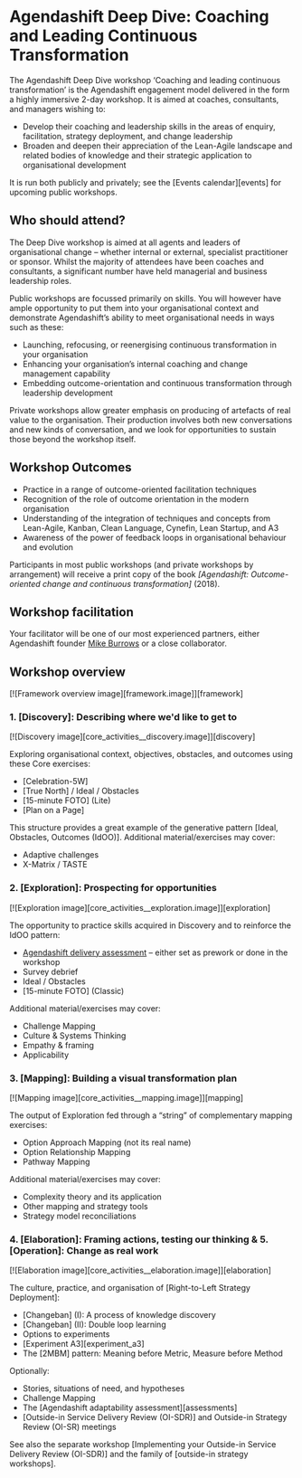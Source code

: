 # Agendashift Deep Dive: Coaching and Leading Continuous Transformation

The Agendashift Deep Dive workshop ‘Coaching and leading continuous transformation’ is the Agendashift engagement model delivered in the form a highly immersive 2-day workshop. It is aimed at coaches, consultants, and managers wishing to:

  * Develop their coaching and leadership skills in the areas of enquiry, facilitation, strategy deployment, and change leadership
  * Broaden and deepen their appreciation of the Lean-Agile landscape and related bodies of knowledge and their strategic application to organisational development

It is run both publicly and privately; see the [Events calendar][events] for upcoming public workshops.

## Who should attend?

The Deep Dive workshop is aimed at all agents and leaders of organisational change – whether internal or external, specialist practitioner or sponsor. Whilst the majority of attendees have been coaches and consultants, a significant number have held managerial and business leadership roles.

Public workshops are focussed primarily on skills. You will however have ample opportunity to put them into your organisational context and demonstrate Agendashift’s ability to meet organisational needs in ways such as these:

  * Launching, refocusing, or reenergising continuous transformation in your organisation
  * Enhancing your organisation’s internal coaching and change management capability
  * Embedding outcome-orientation and continuous transformation through leadership development

Private workshops allow greater emphasis on producing of artefacts of real value to the organisation. Their production involves both new conversations and new kinds of conversation, and we look for opportunities to sustain those beyond the workshop itself.

## Workshop Outcomes

  * Practice in a range of outcome-oriented facilitation techniques
  * Recognition of the role of outcome orientation in the modern organisation
  * Understanding of the integration of techniques and concepts from Lean-Agile, Kanban, Clean Language, Cynefin, Lean Startup, and A3
  * Awareness of the power of feedback loops in organisational behaviour and evolution

Participants in most public workshops (and private workshops by arrangement) will receive a print copy of the book *[Agendashift: Outcome-oriented change and continuous transformation]* (2018).

## Workshop facilitation

Your facilitator will be one of our most experienced partners, either Agendashift founder [Mike Burrows](/mike) or a close collaborator.

## Workshop overview

[![Framework overview image][framework.image]][framework]

### 1. [Discovery]: Describing where we'd like to get to

[![Discovery image][core_activities__discovery.image]][discovery]

Exploring organisational context, objectives, obstacles, and outcomes using these Core exercises:

  * [Celebration-5W]
  * [True North] / Ideal / Obstacles
  * [15-minute FOTO] \(Lite)
  * [Plan on a Page]

This structure provides a great example of the generative pattern [Ideal, Obstacles, Outcomes (IdOO)]. Additional material/exercises may cover:

  * Adaptive challenges
  * X-Matrix / TASTE

### 2. [Exploration]: Prospecting for opportunities

[![Exploration image][core_activities__exploration.image]][exploration]

The opportunity to practice skills acquired in Discovery and to reinforce the IdOO pattern: 

  * [Agendashift delivery assessment](assessments) – either set as prework or done in the workshop
  * Survey debrief
  * Ideal / Obstacles
  * [15-minute FOTO] \(Classic)

Additional material/exercises may cover:

  * Challenge Mapping
  * Culture & Systems Thinking 
  * Empathy & framing
  * Applicability

### 3. [Mapping]: Building a visual transformation plan

[![Mapping image][core_activities__mapping.image]][mapping]

The output of Exploration fed through a “string” of complementary mapping exercises:

  * Option Approach Mapping (not its real name)
  * Option Relationship Mapping
  * Pathway Mapping

Additional material/exercises may cover:

  * Complexity theory and its application
  * Other mapping and strategy tools
  * Strategy model reconciliations

### 4. [Elaboration]: Framing actions, testing our thinking & 5. [Operation]: Change as real work

[![Elaboration image][core_activities__elaboration.image]][elaboration]

The culture, practice, and organisation of [Right-to-Left Strategy Deployment]:

  * [Changeban] \(I): A process of knowledge discovery
  * [Changeban] \(II): Double loop learning
  * Options to experiments
  * [Experiment A3][experiment_a3]
  * The [2MBM] pattern: Meaning before Metric, Measure before Method

Optionally:

  * Stories, situations of need, and hypotheses
  * Challenge Mapping
  * The [Agendashift adaptability assessment][assessments]
  * [Outside-in Service Delivery Review (OI-SDR)] and Outside-in Strategy Review (OI-SR) meetings

See also the separate workshop [Implementing your Outside-in Service Delivery Review (OI-SDR)] and the family of [outside-in strategy workshops].
